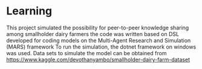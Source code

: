 # Learning
This project simulated the possibility for peer-to-peer knowledge sharing among smallholder dairy farmers
the code was written based on DSL developed for coding models on the Multi-Agent Research and Simulation (MARS) framework
To run the simulation, the dotnet framework on windows was used. 
Data sets to simulate the model can be obtained from https://www.kaggle.com/devothanyambo/smallholder-dairy-farm-dataset 
